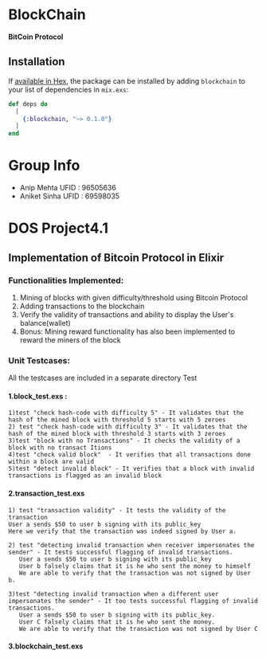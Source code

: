 # BlockChain

**BitCoin Protocol**

## Installation

If [available in Hex](https://hex.pm/docs/publish), the package can be installed
by adding `blockchain` to your list of dependencies in `mix.exs`:

```elixir
def deps do
  [
    {:blockchain, "~> 0.1.0"}
  ]
end
```
# Group Info
 - Anip Mehta  UFID : 96505636
 - Aniket Sinha UFID : 69598035


# DOS Project4.1

## Implementation of Bitcoin Protocol in Elixir

### Functionalities Implemented:
1) Mining of blocks with given difficulty/threshold using Bitcoin Protocol
2) Adding transactions to the blockchain
3) Verify the validity of transactions and ability to display the User's balance(wallet)
4) Bonus: Mining reward functionality has also been implemented to reward the miners of the block

### Unit Testcases: 
All the testcases are included in a separate directory Test

#### 1.block_test.exs : 
```
1)test "check hash-code with difficulty 5" - It validates that the hash of the mined block with threshold 5 starts with 5 zeroes
2) test "check hash-code with difficulty 3" - It validates that the hash of the mined block with threshold 3 starts with 3 zeroes
3)test "block with no Transactions" - It checks the validity of a block with no transact Itions
4)test "check valid block"  - It verifies that all transactions done within a block are valid
5)test "detect invalid block" - It verifies that a block with invalid transactions is flagged as an invalid block
```
#### 2.transaction_test.exs
```
1) test "transaction validity" - It tests the validity of the transaction
User a sends $50 to user b signing with its public_key
Here we verify that the transaction was indeed signed by User a.

2) test "detecting invalid transaction when receiver impersonates the sender" - It tests successful flagging of invalid transactions.
   User a sends $50 to user b signing with its public_key
   User b falsely claims that it is he who sent the money to himself
   We are able to verify that the transaction was not signed by User b.
  
3)test "detecting invalid transaction when a different user impersonates the sender" - It too tests successful flagging of invalid      transactions.
   User a sends $50 to user b signing with its public_key.
   User C falsely claims that it is he who sent the money.
   We are able to verify that the transaction was not signed by User C
```
#### 3.blockchain_test.exs
```

